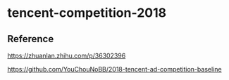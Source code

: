 # tencent-competition-2018

## Reference

https://zhuanlan.zhihu.com/p/36302396

https://github.com/YouChouNoBB/2018-tencent-ad-competition-baseline